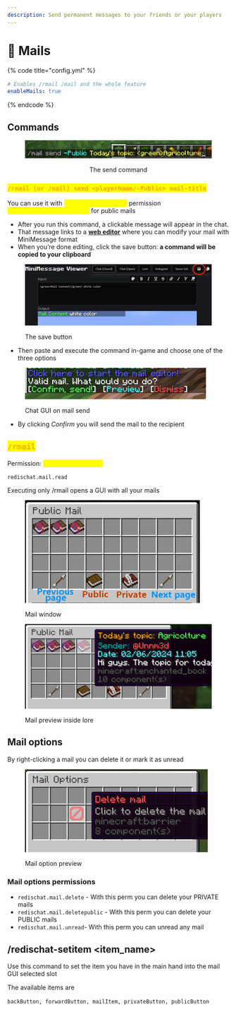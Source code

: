 ```yaml
---
description: Send permanent messages to your friends or your players
---
```


# 📧 Mails

{% code title="config.yml" %}
```yaml
# Enables /rmail /mail and the whole feature
enableMails: true
```
{% endcode %}

## Commands

<div align="center"><figure><img src="../.gitbook/assets/image (6).png" alt=""><figcaption><p>The send command</p></figcaption></figure></div>

### <mark style="color:orange;">`/rmail (or /mail) send <playerName/-Public> mail-title`</mark>

You can use it with <mark style="color:yellow;">`redischat.mail.write`</mark> permission\
<mark style="color:yellow;">`redischat.mail.writepublic`</mark> for public mails

* After you run this command, a clickable message will appear in the chat.
* That message links to a [**web editor**](https://webui.advntr.dev/) where you can modify your mail with MiniMessage format
* When you’re done editing, click the save button: **a command will be copied to your clipboard**

<figure><img src="../.gitbook/assets/image (1) (1) (1) (1) (1) (1).png" alt=""><figcaption><p>The save button</p></figcaption></figure>

* Then paste and execute the command in-game and choose one of the three options

<figure><img src="../.gitbook/assets/image (2) (1) (1) (1).png" alt=""><figcaption><p>Chat GUI on mail send</p></figcaption></figure>

* By clicking _Confirm_ you will send the mail to the recipient

## <mark style="color:orange;">`/rmail`</mark>

Permission: <mark style="color:yellow;">`redischat.mail.read`</mark>

```
redischat.mail.read
```

Executing only /rmail opens a GUI with all your mails

<figure><img src="../.gitbook/assets/image (9).png" alt="" width="397"><figcaption><p>Mail window</p></figcaption></figure>

<figure><img src="../.gitbook/assets/image (10).png" alt=""><figcaption><p>Mail preview inside lore</p></figcaption></figure>

## Mail options

By right-clicking a mail you can delete it or mark it as unread

<figure><img src="../.gitbook/assets/image (11).png" alt="" width="415"><figcaption><p>Mail option preview</p></figcaption></figure>

### Mail options permissions

* `redischat.mail.delete` - With this perm you can delete your PRIVATE mails
* `redischat.mail.deletepublic` - With this perm you can delete your PUBLIC mails
* `redischat.mail.unread`- With this perm you can unread any mail

## /redischat-setitem \<item\_name>

Use this command to set the item you have in the main hand into the mail GUI selected slot

The available items are&#x20;

`backButton, forwardButton, mailItem, privateButton, publicButton`

